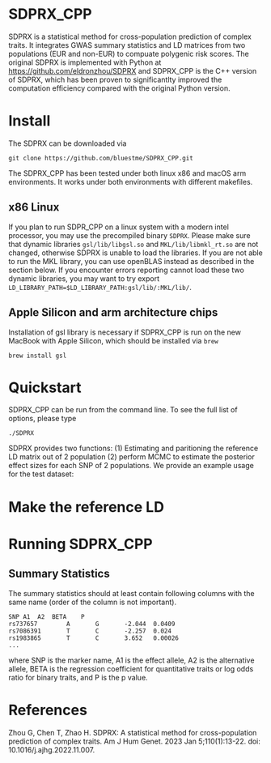 # SDPRX_CPP
SDPRX is a statistical method for cross-population prediction of complex traits. It integrates GWAS summary statistics and LD matrices from two populations (EUR and non-EUR) to compuate polygenic risk scores. The original SDPRX is implemented with Python at https://github.com/eldronzhou/SDPRX and SDPRX_CPP is the C++ version of SDPRX, which has been proven to significantlty improved the computation efficiency compared with the original Python version.

# Install

The SDPRX can be downloaded via
```
git clone https://github.com/bluestme/SDPRX_CPP.git
```
The SDPRX_CPP has been tested under both linux x86 and macOS arm environments. It works under both environments with different makefiles.
## x86 Linux 
If you plan to run SDPR_CPP on a linux system with a modern intel processor, you may use the precompiled binary `SDPRX`. Please make sure that dynamic libraries `gsl/lib/libgsl.so` and `MKL/lib/libmkl_rt.so` are not changed, otherwise SDPRX is unable to load the libraries. If you are not able to run the MKL library, you can use openBLAS instead as described in the section below. If you encounter errors reporting cannot load these two dynamic libraries, you may want to try export `LD_LIBRARY_PATH=$LD_LIBRARY_PATH:gsl/lib/:MKL/lib/`.

## Apple Silicon and arm architecture chips
Installation of gsl library is necessary if SDPRX_CPP is run on the new MacBook with Apple Silicon, which should be installed via `brew`
```
brew install gsl
```

# Quickstart
SDPRX_CPP can be run from the command line. To see the full list of options, please type
```
./SDPRX
```
SDPRX provides two functions: 
(1) Estimating and paritioning the reference LD matrix out of 2 population 
(2) perform MCMC to estimate the posterior effect sizes for each SNP of 2 populations. We provide an example usage for the test dataset:


# Make the reference LD

# Running SDPRX_CPP
## Summary Statistics
The summary statistics should at least contain following columns with the same name (order of the column is not important).
```
SNP	A1	A2	BETA	P
rs737657        A       G       -2.044  0.0409
rs7086391       T       C       -2.257  0.024
rs1983865       T       C       3.652   0.00026
...
```
where SNP is the marker name, A1 is the effect allele, A2 is the alternative allele, BETA is the regression coefficient for quantitative traits or log odds ratio for binary traits, and P is the p value.

# References
Zhou G, Chen T, Zhao H. SDPRX: A statistical method for cross-population prediction of complex traits. Am J Hum Genet. 2023 Jan 5;110(1):13-22. doi: 10.1016/j.ajhg.2022.11.007.
